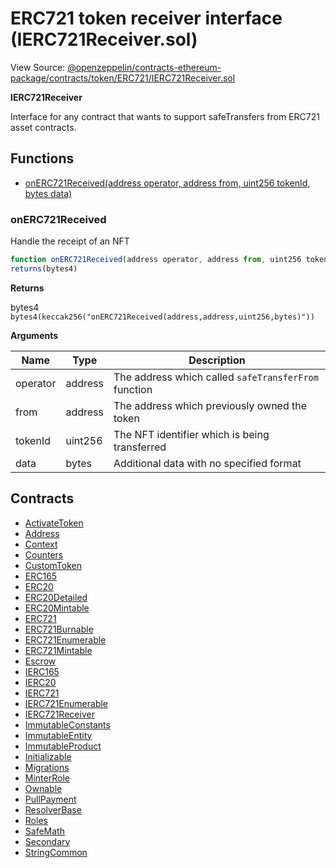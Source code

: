 # ERC721 token receiver interface (IERC721Receiver.sol)

View Source: [@openzeppelin/contracts-ethereum-package/contracts/token/ERC721/IERC721Receiver.sol](../@openzeppelin/contracts-ethereum-package/contracts/token/ERC721/IERC721Receiver.sol)

**IERC721Receiver**

Interface for any contract that wants to support safeTransfers
from ERC721 asset contracts.

## Functions

- [onERC721Received(address operator, address from, uint256 tokenId, bytes data)](#onerc721received)

### onERC721Received

Handle the receipt of an NFT

```js
function onERC721Received(address operator, address from, uint256 tokenId, bytes data) public nonpayable
returns(bytes4)
```

**Returns**

bytes4 `bytes4(keccak256("onERC721Received(address,address,uint256,bytes)"))`

**Arguments**

| Name        | Type           | Description  |
| ------------- |------------- | -----|
| operator | address | The address which called `safeTransferFrom` function | 
| from | address | The address which previously owned the token | 
| tokenId | uint256 | The NFT identifier which is being transferred | 
| data | bytes | Additional data with no specified format | 

## Contracts

* [ActivateToken](ActivateToken.md)
* [Address](Address.md)
* [Context](Context.md)
* [Counters](Counters.md)
* [CustomToken](CustomToken.md)
* [ERC165](ERC165.md)
* [ERC20](ERC20.md)
* [ERC20Detailed](ERC20Detailed.md)
* [ERC20Mintable](ERC20Mintable.md)
* [ERC721](ERC721.md)
* [ERC721Burnable](ERC721Burnable.md)
* [ERC721Enumerable](ERC721Enumerable.md)
* [ERC721Mintable](ERC721Mintable.md)
* [Escrow](Escrow.md)
* [IERC165](IERC165.md)
* [IERC20](IERC20.md)
* [IERC721](IERC721.md)
* [IERC721Enumerable](IERC721Enumerable.md)
* [IERC721Receiver](IERC721Receiver.md)
* [ImmutableConstants](ImmutableConstants.md)
* [ImmutableEntity](ImmutableEntity.md)
* [ImmutableProduct](ImmutableProduct.md)
* [Initializable](Initializable.md)
* [Migrations](Migrations.md)
* [MinterRole](MinterRole.md)
* [Ownable](Ownable.md)
* [PullPayment](PullPayment.md)
* [ResolverBase](ResolverBase.md)
* [Roles](Roles.md)
* [SafeMath](SafeMath.md)
* [Secondary](Secondary.md)
* [StringCommon](StringCommon.md)
